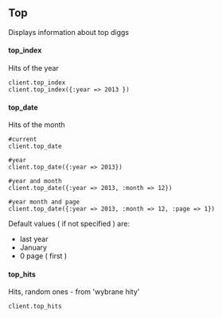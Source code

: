 ## Top

Displays information about top diggs

#### top_index

Hits of the year

```
client.top_index
client.top_index({:year => 2013 })
```

#### top_date

Hits of the month

```
#current
client.top_date

#year
client.top_date({:year => 2013})

#year and month
client.top_date({:year => 2013, :month => 12})

#year month and page
client.top_date({:year => 2013, :month => 12, :page => 1})
```

Default values ( if not specified ) are:
- last year
- January
- 0 page ( first )


#### top_hits

Hits, random ones - from 'wybrane hity'

```
client.top_hits
```
